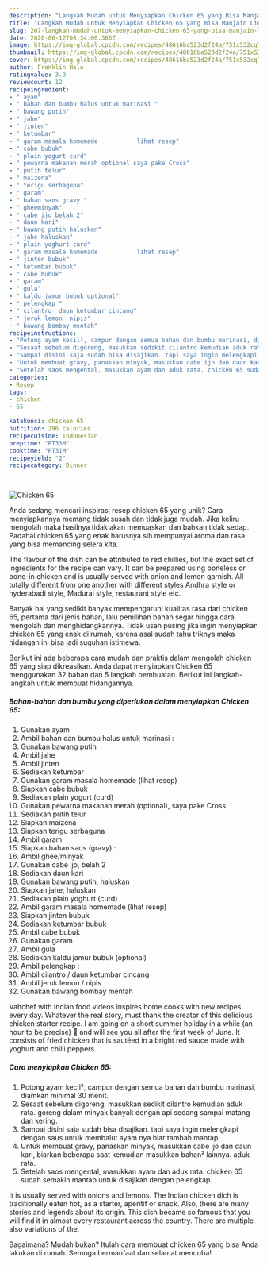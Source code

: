 ```yaml
---
description: "Langkah Mudah untuk Menyiapkan Chicken 65 yang Bisa Manjain Lidah"
title: "Langkah Mudah untuk Menyiapkan Chicken 65 yang Bisa Manjain Lidah"
slug: 207-langkah-mudah-untuk-menyiapkan-chicken-65-yang-bisa-manjain-lidah
date: 2020-06-12T08:34:00.366Z
image: https://img-global.cpcdn.com/recipes/48616ba523d2f24a/751x532cq70/chicken-65-foto-resep-utama.jpg
thumbnail: https://img-global.cpcdn.com/recipes/48616ba523d2f24a/751x532cq70/chicken-65-foto-resep-utama.jpg
cover: https://img-global.cpcdn.com/recipes/48616ba523d2f24a/751x532cq70/chicken-65-foto-resep-utama.jpg
author: Franklin Hale
ratingvalue: 3.9
reviewcount: 12
recipeingredient:
- " ayam"
- " bahan dan bumbu halus untuk marinasi "
- " bawang putih"
- " jahe"
- " jinten"
- " ketumbar"
- " garam masala homemade           lihat resep"
- " cabe bubuk"
- " plain yogurt curd"
- " pewarna makanan merah optional saya pake Cross"
- " putih telur"
- " maizena"
- " terigu serbaguna"
- " garam"
- " bahan saos gravy "
- " gheeminyak"
- " cabe ijo belah 2"
- " daun kari"
- " bawang putih haluskan"
- " jahe haluskan"
- " plain yoghurt curd"
- " garam masala homemade           lihat resep"
- " jinten bubuk"
- " ketumbar bubuk"
- " cabe bubuk"
- " garam"
- " gula"
- " kaldu jamur bubuk optional"
- " pelengkap "
- " cilantro  daun ketumbar cincang"
- " jeruk lemon  nipis"
- " bawang bombay mentah"
recipeinstructions:
- "Potong ayam kecil², campur dengan semua bahan dan bumbu marinasi, diamkan minimal 30 menit."
- "Sesaat sebelum digoreng, masukkan sedikit cilantro kemudian aduk rata. goreng dalam minyak banyak dengan api sedang sampai matang dan kering."
- "Sampai disini saja sudah bisa disajikan. tapi saya ingin melengkapi dengan saus untuk membalut ayam nya biar tambah mantap."
- "Untuk membuat gravy, panaskan minyak, masukkan cabe ijo dan daun kari, biarkan beberapa saat kemudian masukkan bahan² lainnya. aduk rata."
- "Setelah saos mengental, masukkan ayam dan aduk rata. chicken 65 sudah semakin mantap untuk disajikan dengan pelengkap."
categories:
- Resep
tags:
- chicken
- 65

katakunci: chicken 65 
nutrition: 296 calories
recipecuisine: Indonesian
preptime: "PT33M"
cooktime: "PT31M"
recipeyield: "2"
recipecategory: Dinner

---
```



![Chicken 65](https://img-global.cpcdn.com/recipes/48616ba523d2f24a/751x532cq70/chicken-65-foto-resep-utama.jpg)

Anda sedang mencari inspirasi resep chicken 65 yang unik? Cara menyiapkannya memang tidak susah dan tidak juga mudah. Jika keliru mengolah maka hasilnya tidak akan memuaskan dan bahkan tidak sedap. Padahal chicken 65 yang enak harusnya sih mempunyai aroma dan rasa yang bisa memancing selera kita.

The flavour of the dish can be attributed to red chillies, but the exact set of ingredients for the recipe can vary. It can be prepared using boneless or bone-in chicken and is usually served with onion and lemon garnish. All totally different from one another with different styles Andhra style or hyderabadi style, Madurai style, restaurant style etc.

Banyak hal yang sedikit banyak mempengaruhi kualitas rasa dari chicken 65, pertama dari jenis bahan, lalu pemilihan bahan segar hingga cara mengolah dan menghidangkannya. Tidak usah pusing jika ingin menyiapkan chicken 65 yang enak di rumah, karena asal sudah tahu triknya maka hidangan ini bisa jadi suguhan istimewa.


Berikut ini ada beberapa cara mudah dan praktis dalam mengolah chicken 65 yang siap dikreasikan. Anda dapat menyiapkan Chicken 65 menggunakan 32 bahan dan 5 langkah pembuatan. Berikut ini langkah-langkah untuk membuat hidangannya.

<!--inarticleads1-->

##### Bahan-bahan dan bumbu yang diperlukan dalam menyiapkan Chicken 65:

1. Gunakan  ayam
1. Ambil  bahan dan bumbu halus untuk marinasi :
1. Gunakan  bawang putih
1. Ambil  jahe
1. Ambil  jinten
1. Sediakan  ketumbar
1. Gunakan  garam masala homemade           (lihat resep)
1. Siapkan  cabe bubuk
1. Sediakan  plain yogurt (curd)
1. Gunakan  pewarna makanan merah (optional), saya pake Cross
1. Sediakan  putih telur
1. Siapkan  maizena
1. Siapkan  terigu serbaguna
1. Ambil  garam
1. Siapkan  bahan saos (gravy) :
1. Ambil  ghee/minyak
1. Gunakan  cabe ijo, belah 2
1. Sediakan  daun kari
1. Gunakan  bawang putih, haluskan
1. Siapkan  jahe, haluskan
1. Sediakan  plain yoghurt (curd)
1. Ambil  garam masala homemade           (lihat resep)
1. Siapkan  jinten bubuk
1. Sediakan  ketumbar bubuk
1. Ambil  cabe bubuk
1. Gunakan  garam
1. Ambil  gula
1. Sediakan  kaldu jamur bubuk (optional)
1. Ambil  pelengkap :
1. Ambil  cilantro / daun ketumbar cincang
1. Ambil  jeruk lemon / nipis
1. Gunakan  bawang bombay mentah


Vahchef with Indian food videos inspires home cooks with new recipes every day. Whatever the real story, must thank the creator of this delicious chicken starter recipe. I am going on a short summer holiday in a while (an hour to be precise) 🙂 and will see you all after the first week of June. It consists of fried chicken that is sautéed in a bright red sauce made with yoghurt and chilli peppers. 

<!--inarticleads2-->

##### Cara menyiapkan Chicken 65:

1. Potong ayam kecil², campur dengan semua bahan dan bumbu marinasi, diamkan minimal 30 menit.
1. Sesaat sebelum digoreng, masukkan sedikit cilantro kemudian aduk rata. goreng dalam minyak banyak dengan api sedang sampai matang dan kering.
1. Sampai disini saja sudah bisa disajikan. tapi saya ingin melengkapi dengan saus untuk membalut ayam nya biar tambah mantap.
1. Untuk membuat gravy, panaskan minyak, masukkan cabe ijo dan daun kari, biarkan beberapa saat kemudian masukkan bahan² lainnya. aduk rata.
1. Setelah saos mengental, masukkan ayam dan aduk rata. chicken 65 sudah semakin mantap untuk disajikan dengan pelengkap.


It is usually served with onions and lemons. The Indian chicken dich is traditionally eaten hot, as a starter, aperitif or snack. Also, there are many stories and legends about its origin. This dish became so famous that you will find it in almost every restaurant across the country. There are multiple also variations of the. 

Bagaimana? Mudah bukan? Itulah cara membuat chicken 65 yang bisa Anda lakukan di rumah. Semoga bermanfaat dan selamat mencoba!
